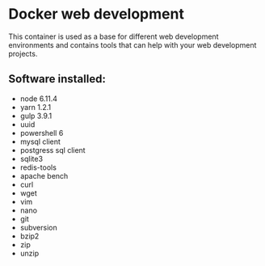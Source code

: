 # Docker web development
This container is used as a base for different web development environments and contains tools that can help with your web development projects. 

## Software installed:
 - node 6.11.4
 - yarn 1.2.1
 - gulp 3.9.1
 - uuid
 - powershell 6
 - mysql client
 - postgress sql client
 - sqlite3
 - redis-tools
 - apache bench
 - curl
 - wget
 - vim 
 - nano
 - git 
 - subversion
 - bzip2
 - zip 
 - unzip